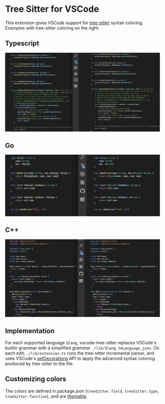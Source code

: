 # Tree Sitter for VSCode

This extension gives VSCode support for [tree-sitter](http://tree-sitter.github.io/tree-sitter/) syntax coloring. Examples with tree-sitter coloring on the right:

## Typescript

![Typescript](./screenshots/typescript.png)

## Go

![Go](./screenshots/go.png)

## C++

![Go](./screenshots/cpp.png)

## Implementation

For each supported language `$lang`, vscode-tree-sitter replaces VSCode's builtin grammar with a simplified grammar `./lib/$lang.tmLanguage.json`.
On each edit, `./lib/extension.ts` runs the tree-sitter incremental parser, and uses VSCode's [setDecorations](https://code.visualstudio.com/api/references/vscode-api#workspace) API to apply the advanced syntax coloring produced by tree-sitter to the file.

## Customizing colors

The colors are defined in package.json (`treeSitter.field`, `treeSitter.type`, `treeSitter.function`), and are [themable](https://code.visualstudio.com/api/extension-guides/color-theme).